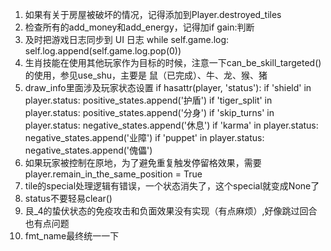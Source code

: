 1.  如果有关于房屋被破坏的情况，记得添加到Player.destroyed_tiles
2.  检查所有的add_money和add_energy，记得加if gain:判断
3.  及时把游戏日志同步到 UI 日志
    while self.game.log:
        self.log.append(self.game.log.pop(0))
4.  生肖技能在使用其他玩家作为目标的时候，注意一下can_be_skill_targeted()的使用，参见use_shu，主要是 鼠（已完成）、牛、龙、猴、猪
5.  draw_info里面涉及玩家状态设置
    if hasattr(player, 'status'):
        if 'shield' in player.status: positive_states.append('护盾')
        if 'tiger_split' in player.status: positive_states.append('分身')
        if 'skip_turns' in player.status: negative_states.append('休息')
        if 'karma' in player.status: negative_states.append('业障')
        if 'puppet' in player.status: negative_states.append('傀儡')
6.  如果玩家被控制在原地，为了避免重复触发停留格效果，需要 player.remain_in_the_same_position = True
7.  tile的special处理逻辑有错误，一个状态消失了，这个special就变成None了
8.  status不要轻易clear()
9.  艮_4的蛰伏状态的免疫攻击和负面效果没有实现（有点麻烦）,好像跳过回合也有点问题
10. fmt_name最终统一一下